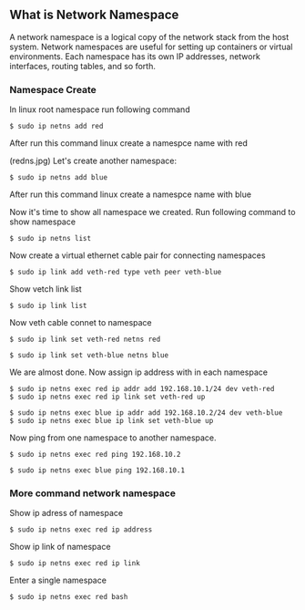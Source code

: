 ## What is Network Namespace

A network namespace is a logical copy of the network stack from the host system. Network namespaces are useful for setting up containers or virtual environments. Each namespace has its own IP addresses, network interfaces, routing tables, and so forth.

### Namespace Create
In linux root namespace run following command

```
$ sudo ip netns add red
```

After run this command linux create a namespce name with red 

(redns.jpg)
Let's create another namespace:

```
$ sudo ip netns add blue
```
After run this command linux create a namespce name with blue

Now it's time to show all namespace we created. Run following command to show namespace

```
$ sudo ip netns list
```
Now create a virtual ethernet cable pair for connecting namespaces

```
$ sudo ip link add veth-red type veth peer veth-blue
```

Show vetch link list

```
$ sudo ip link list
```

Now veth cable connet to namespace

```
$ sudo ip link set veth-red netns red
```

```
$ sudo ip link set veth-blue netns blue
```


We are almost done. Now assign ip address with in each namespace

```
$ sudo ip netns exec red ip addr add 192.168.10.1/24 dev veth-red
$ sudo ip netns exec red ip link set veth-red up

$ sudo ip netns exec blue ip addr add 192.168.10.2/24 dev veth-blue
$ sudo ip netns exec blue ip link set veth-blue up
```

Now ping from one namespace to another namespace.

```
$ sudo ip netns exec red ping 192.168.10.2

$ sudo ip netns exec blue ping 192.168.10.1
```

### More command network namespace

Show ip adress of namespace
```
$ sudo ip netns exec red ip address
```

Show ip link of namespace
```
$ sudo ip netns exec red ip link
```
Enter a single namespace

```
$ sudo ip netns exec red bash
```
